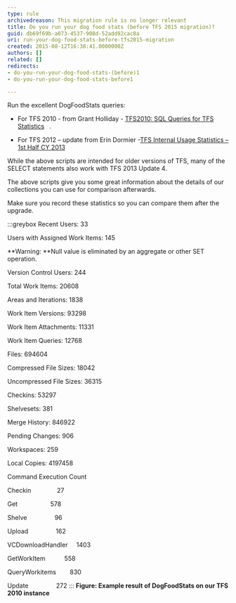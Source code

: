 ```yaml
---
type: rule
archivedreason: This migration rule is no longer relevant
title: Do you run your dog food stats (before TFS 2015 migration)?
guid: db69f69b-a073-4537-908d-52add92cac8a
uri: run-your-dog-food-stats-before-tfs2015-migration
created: 2015-08-12T16:38:41.0000000Z
authors: []
related: []
redirects:
- do-you-run-your-dog-food-stats-(before)1
- do-you-run-your-dog-food-stats-before1

---
```


Run the excellent DogFoodStats queries:

- For TFS 2010 - from Grant Holliday - [TFS2010: SQL Queries for TFS Statistics](https://web.archive.org/web/20150921185130/http://blogs.msdn.com/b/granth/archive/2009/10/23/tfs2010-sql-queries-for-tfs-statistics.aspx)   .

- For TFS 2012 – update from Erin Dormier -[TFS Internal Usage Statistics – 1st Half CY 2013](https://devblogs.microsoft.com/devops/tfs-internal-usage-statistics-1st-half-cy-2013-2/)

<!--endintro-->

While the above scripts are intended for older versions of TFS, many of the SELECT statements also work with TFS 2013 Update 4.

The above scripts give you some great information about the details of our collections you can use for comparison afterwards.

Make sure you record these statistics so you can compare them after the upgrade.

:::greybox
Recent Users: 33

Users with Assigned Work Items: 145

**Warning: **Null value is eliminated by an aggregate or other SET operation.

Version Control Users: 244

Total Work Items: 20608

Areas and Iterations: 1838

Work Item Versions: 93298

Work Item Attachments: 11331

Work Item Queries: 12768

Files: 694604

Compressed File Sizes: 18042

Uncompressed File Sizes: 36315

Checkins: 53297

Shelvesets: 381

Merge History: 846922

Pending Changes: 906

Workspaces: 259

Local Copies: 4197458

Command Execution Count

Checkin               27

Get                   578

Shelve                96

Upload                162

VCDownloadHandler     1403

GetWorkItem           558

QueryWorkitems        830

Update                272
:::
**Figure: Example result of DogFoodStats on our TFS 2010 instance**

